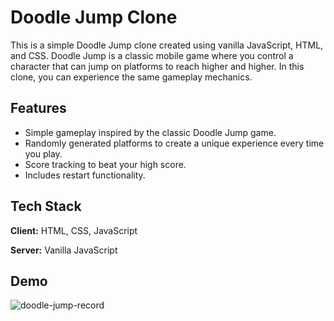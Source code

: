 # Doodle Jump Clone

This is a simple Doodle Jump clone created using vanilla JavaScript, HTML, and CSS. Doodle Jump is a classic mobile game where you control a character that can jump on platforms to reach higher and higher. In this clone, you can experience the same gameplay mechanics.


## Features

- Simple gameplay inspired by the classic Doodle Jump game.
- Randomly generated platforms to create a unique experience every time you play.
- Score tracking to beat your high score.
- Includes restart functionality.


## Tech Stack

**Client:** HTML, CSS, JavaScript

**Server:** Vanilla JavaScript


## Demo

![doodle-jump-record](https://github.com/KEFranD/doodle-jump/assets/130538538/3c3fff18-599b-4d60-8eb9-ab6d43c89e14)



